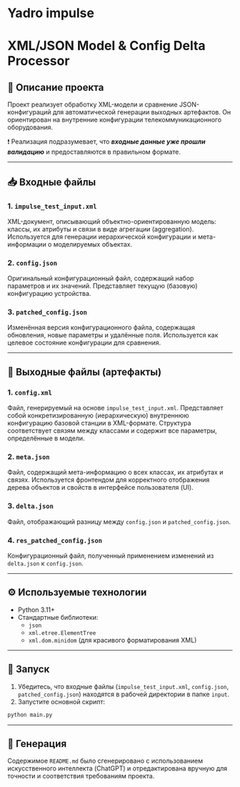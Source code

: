 # Yadro impulse

# XML/JSON Model & Config Delta Processor

## 📌 Описание проекта

Проект реализует обработку XML-модели и сравнение JSON-конфигураций для автоматической генерации выходных артефактов. Он ориентирован на внутренние конфигурации телекоммуникационного оборудования.

❗ Реализация подразумевает, что ***входные данные уже прошли валидацию*** и предоставляются в правильном формате.

---

## 📥 Входные файлы

### 1. `impulse_test_input.xml`
XML-документ, описывающий объектно-ориентированную модель: классы, их атрибуты и связи в виде агрегации (aggregation). Используется для генерации иерархической конфигурации и мета-информации о моделируемых объектах.

### 2. `config.json`
Оригинальный конфигурационный файл, содержащий набор параметров и их значений. Представляет текущую (базовую) конфигурацию устройства.

### 3. `patched_config.json`
Изменённая версия конфигурационного файла, содержащая обновления, новые параметры и удалённые поля. Используется как целевое состояние конфигурации для сравнения.

---

## 🧾 Выходные файлы (артефакты)

### 1. `config.xml`
Файл, генерируемый на основе `impulse_test_input.xml`. Представляет собой конкретизированную (иерархическую) внутреннюю конфигурацию базовой станции в XML-формате. Структура соответствует связям между классами и содержит все параметры, определённые в модели.

### 2. `meta.json`
Файл, содержащий мета-информацию о всех классах, их атрибутах и связях. Используется фронтендом для корректного отображения дерева объектов и свойств в интерфейсе пользователя (UI).

### 3. `delta.json`
Файл, отображающий разницу между `config.json` и `patched_config.json`.

### 4. `res_patched_config.json`
Конфигурационный файл, полученный применением изменений из `delta.json` к `config.json`.

---

## ⚙️ Используемые технологии

- Python 3.11+
- Стандартные библиотеки:
  - `json`
  - `xml.etree.ElementTree`
  - `xml.dom.minidom` (для красивого форматирования XML)

---

## 📝 Запуск

1. Убедитесь, что входные файлы (`impulse_test_input.xml`, `config.json`, `patched_config.json`) находятся в рабочей директории в папке `input`.
2. Запустите основной скрипт:

```bash
python main.py
```

---

## 🤖 Генерация

Содержимое `README.md` было сгенерировано с использованием искусственного интеллекта (ChatGPT) и отредактирована вручную для точности и соответствия требованиям проекта.